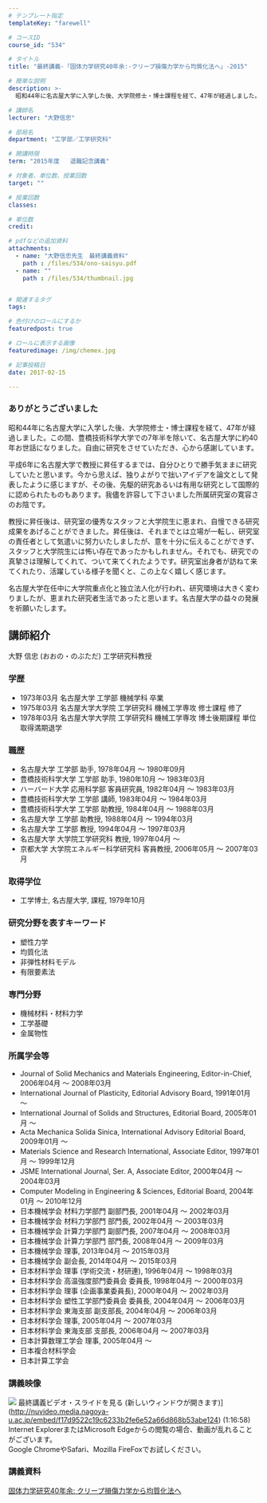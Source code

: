 ```yaml
---
# テンプレート指定
templateKey: "farewell"

# コースID
course_id: "534"

# タイトル
title: "最終講義-「固体力学研究40年余:-クリープ損傷力学から均質化法へ」-2015"

# 簡単な説明
description: >-
  昭和44年に名古屋大学に入学した後、大学院修士・博士課程を経て、47年が経過しました。この間、豊橋技術科学大学での7年半を除いて、名古屋大学に約40年お世話になりました。自由に研究をさせていただき...

# 講師名
lecturer: "大野信忠"

# 部局名
department: "工学部／工学研究科"

# 開講時限
term: "2015年度	退職記念講義"

# 対象者、単位数、授業回数
target: ""

# 授業回数
classes: 

# 単位数
credit: 

# pdfなどの追加資料
attachments: 
  - name: "大野信忠先生　最終講義資料" 
    path : /files/534/ono-saisyu.pdf
  - name: "" 
    path : /files/534/thumbnail.jpg


# 関連するタグ
tags:

# 色付けのロールにするか
featuredpost: true

# ロールに表示する画像
featuredimage: /img/chemex.jpg

# 記事投稿日
date: 2017-02-15

---
```

### ありがとうございました

昭和44年に名古屋大学に入学した後、大学院修士・博士課程を経て、47年が経過しました。この間、豊橋技術科学大学での7年半を除いて、名古屋大学に約40年お世話になりました。自由に研究をさせていただき、心から感謝しています。

平成6年に名古屋大学で教授に昇任するまでは、自分ひとりで勝手気ままに研究していたと思います。今から思えば、独りよがりで拙いアイデアを論文として発表したように感じますが、その後、先駆的研究あるいは有用な研究として国際的に認められたものもあります。我儘を許容して下さいました所属研究室の寛容さのお陰です。

教授に昇任後は、研究室の優秀なスタッフと大学院生に恵まれ、自慢できる研究成果をあげることができました。昇任後は、それまでとは立場が一転し、研究室の責任者として気遣いに努力いたしましたが、意を十分に伝えることができず、スタッフと大学院生には怖い存在であったかもしれません。それでも、研究での真摯さは理解してくれて、ついて来てくれたようです。研究室出身者が訪ねて来てくれたり、活躍している様子を聞くと、この上なく嬉しく感じます。

名古屋大学在任中に大学院重点化と独立法人化が行われ、研究環境は大きく変わりましたが、恵まれた研究者生活であったと思います。名古屋大学の益々の発展を祈願いたします。
## 講師紹介

大野 信忠 (おおの・のぶただ) 工学研究科教授 

### 学歴

  * 1973年03月 名古屋大学 工学部 機械学科 卒業
  * 1975年03月 名古屋大学大学院 工学研究科 機械工学専攻 修士課程 修了
  * 1978年03月 名古屋大学大学院 工学研究科 機械工学専攻 博士後期課程 単位取得満期退学

### 職歴

  * 名古屋大学 工学部 助手, 1978年04月 ～ 1980年09月
  * 豊橋技術科学大学 工学部 助手, 1980年10月 ～ 1983年03月
  * ハーバード大学 応用科学部 客員研究員, 1982年04月 ～ 1983年03月
  * 豊橋技術科学大学 工学部 講師, 1983年04月 ～ 1984年03月
  * 豊橋技術科学大学 工学部 助教授, 1984年04月 ～ 1988年03月
  * 名古屋大学 工学部 助教授, 1988年04月 ～ 1994年03月
  * 名古屋大学 工学部 教授, 1994年04月 ～ 1997年03月
  * 名古屋大学 大学院工学研究科 教授, 1997年04月 ～
  * 京都大学 大学院エネルギー科学研究科 客員教授, 2006年05月 ～ 2007年03月

### 取得学位

  * 工学博士, 名古屋大学, 課程, 1979年10月

### 研究分野を表すキーワード

  * 塑性力学
  * 均質化法
  * 非弾性材料モデル
  * 有限要素法

### 専門分野

  * 機械材料・材料力学
  * 工学基礎
  * 金属物性

### 所属学会等

  * Journal of Solid Mechanics and Materials Engineering, Editor-in-Chief, 2006年04月 ～ 2008年03月
  * International Journal of Plasticity, Editorial Advisory Board, 1991年01月 ～
  * International Journal of Solids and Structures, Editorial Board, 2005年01月 ～
  * Acta Mechanica Solida Sinica, International Advisory Editorial Board, 2009年01月 ～
  * Materials Science and Research International, Associate Editor, 1997年01月 ～ 1999年12月
  * JSME International Journal, Ser. A, Associate Editor, 2000年04月 ～ 2004年03月
  * Computer Modeling in Engineering & Sciences, Editorial Board, 2004年01月 ～ 2010年12月
  * 日本機械学会 材料力学部門 副部門長, 2001年04月 ～ 2002年03月
  * 日本機械学会 材料力学部門 部門長, 2002年04月 ～ 2003年03月
  * 日本機械学会 計算力学部門 副部門長, 2007年04月 ～ 2008年03月
  * 日本機械学会 計算力学部門 部門長, 2008年04月 ～ 2009年03月
  * 日本機械学会 理事, 2013年04月 ～ 2015年03月
  * 日本機械学会 副会長, 2014年04月 ～ 2015年03月
  * 日本材料学会 理事 (学術交流・材研連), 1996年04月 ～ 1998年03月
  * 日本材料学会 高温強度部門委員会 委員長, 1998年04月 ～ 2000年03月
  * 日本材料学会 理事 (企画事業委員長), 2000年04月 ～ 2002年03月
  * 日本材料学会 塑性工学部門委員会 委員長, 2004年04月 ～ 2006年03月
  * 日本材料学会 東海支部 副支部長, 2004年04月 ～ 2006年03月
  * 日本材料学会 理事, 2005年04月 ～ 2007年03月
  * 日本材料学会 東海支部 支部長, 2006年04月 ～ 2007年03月
  * 日本計算数理工学会 理事, 2005年04月 ～
  * 日本複合材料学会
  * 日本計算工学会
### 講義映像


![](/files/534/thumbnail.jpg) 最終講義ビデオ・スライドを見る (新しいウィンドウが開きます)](http://nuvideo.media.nagoya-u.ac.jp/embed/f17d9522c19c6233b2fe6e52a66d868b53abe124) (1:16:58)  
Internet ExplorerまたはMicrosoft Edgeからの閲覧の場合、動画が乱れることがございます。  
Google ChromeやSafari、Mozilla FireFoxでお試しください。 

### 講義資料


[固体力学研究40年余: クリープ損傷力学から均質化法へ](/files/534/ono-saisyu.pdf) 
